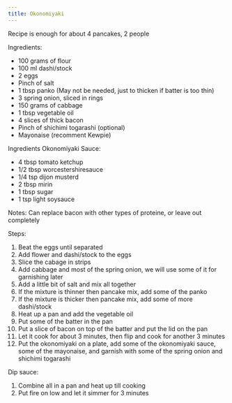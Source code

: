 ```yaml
---
title: Okonomiyaki
---
```



Recipe is enough for about 4 pancakes, 2 people

Ingredients:
- 100 grams of flour
- 100 ml dashi/stock
- 2 eggs
- Pinch of salt
- 1 tbsp panko (May not be needed, just to thicken if batter is too thin)
- 3 spring onion, sliced in rings
- 150 grams of cabbage
- 1 tbsp vegetable oil
- 4 slices of thick bacon
- Pinch of shichimi togarashi (optional)
- Mayonaise (recomment Kewpie)

Ingredients Okonomiyaki Sauce:
- 4 tbsp tomato ketchup
- 1/2 tbsp worcestershiresauce
- 1/4 tsp dijon musterd
- 2 tbsp mirin
- 1 tbsp sugar
- 1 tsp light soysauce

Notes:
Can replace bacon with other types of proteine, or leave out completely

Steps:
1) Beat the eggs until separated
2) Add flower and dashi/stock to the eggs
3) Slice the cabage in strips
4) Add cabbage and most of the spring onion, we will use some of it for garnishing later
5) Add a little bit of salt and mix all together
6) If the mixture is thinner then pancake mix, add some of the panko
7) If the mixture is thicker then pancake mix, add some of more dashi/stock
8) Heat up a pan and add the vegetable oil
9) Put some of the batter in the pan
10) Put a slice of bacon on top of the batter and put the lid on the pan
11) Let it cook for about 3 minutes, then flip and cook for another 3 minutes
12) Put the okonomiyaki on a plate, add some of the okonomiyaki sauce, some of the mayonaise, and garnish with some of the spring onion and shichimi togarashi

Dip sauce:
1) Combine all in a pan and heat up till cooking
2) Put fire on low and let it simmer for 3 minutes
